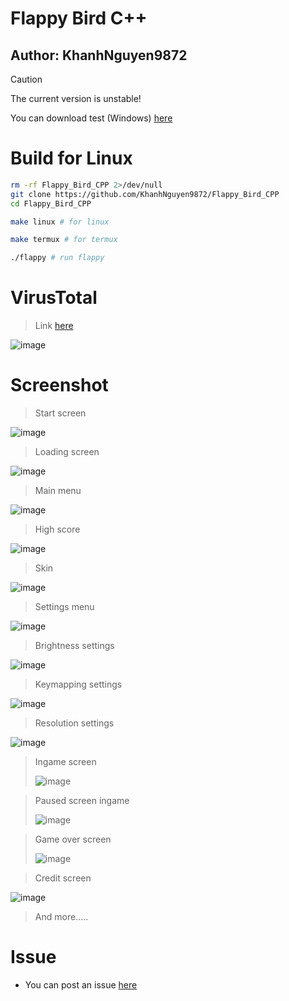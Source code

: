 # Flappy Bird C++
## Author: KhanhNguyen9872

> [!CAUTION]
> The current version is unstable!
>
> You can download test (Windows) [here](https://codeload.github.com/KhanhNguyen9872/Flappy_Bird_CPP/zip/refs/heads/main)


# Build for Linux
```bash
rm -rf Flappy_Bird_CPP 2>/dev/null
git clone https://github.com/KhanhNguyen9872/Flappy_Bird_CPP
cd Flappy_Bird_CPP
```

```bash
make linux # for linux
```

```bash
make termux # for termux
```

```bash
./flappy # run flappy
```

# VirusTotal
> Link [here](https://www.virustotal.com/gui/file/81e50597719244d701680f684338657a8f1a3f0c165ea6c3d42f7f35a3afba4e?nocache=1)
>
![image](https://github.com/KhanhNguyen9872/Flappy_Bird_CPP/assets/88880309/7a17d023-b37d-410a-a8d0-0dfa1b722c18)


# Screenshot
> Start screen
> 
![image](https://github.com/KhanhNguyen9872/Flappy_Bird_CPP/assets/88880309/189ce5ec-f7b7-46e5-a4aa-f6980d05f3dc)

> Loading screen
>
![image](https://github.com/KhanhNguyen9872/Flappy_Bird_CPP/assets/88880309/74dac77b-a44f-4717-b36b-cb6f1ad187c1)

> Main menu
> 
![image](https://github.com/KhanhNguyen9872/Flappy_Bird_CPP/assets/88880309/8150315e-ebec-4acd-b864-e38d4d989a20)

> High score
>
![image](https://github.com/KhanhNguyen9872/Flappy_Bird_CPP/assets/88880309/5fe4fb3a-6faa-4d89-914a-845210355ecd)

> Skin
>
![image](https://github.com/KhanhNguyen9872/Flappy_Bird_CPP/assets/88880309/04a623f5-353d-4c08-9dcd-d876fa65aae3)

> Settings menu
>
![image](https://github.com/KhanhNguyen9872/Flappy_Bird_CPP/assets/88880309/29d6a294-de02-4f09-a599-90cdbdd011e4)

> Brightness settings
>
![image](https://github.com/KhanhNguyen9872/Flappy_Bird_CPP/assets/88880309/1afbb24f-614f-4225-8c70-d31bb38b2133)

> Keymapping settings
>
![image](https://github.com/KhanhNguyen9872/Flappy_Bird_CPP/assets/88880309/a196d043-80ed-424c-836d-9a82207cfc6c)

> Resolution settings
>
![image](https://github.com/KhanhNguyen9872/Flappy_Bird_CPP/assets/88880309/a3c3041c-8aee-4d5b-99bb-8de1064da96c)

> Ingame screen
>
> ![image](https://github.com/KhanhNguyen9872/Flappy_Bird_CPP/assets/88880309/c4d799a5-aa72-49ab-a814-0eed7cbfd566)

> Paused screen ingame
>
> ![image](https://github.com/KhanhNguyen9872/Flappy_Bird_CPP/assets/88880309/359ebb30-8540-41a5-a3eb-e5e88f657866)

> Game over screen
>
> ![image](https://github.com/KhanhNguyen9872/Flappy_Bird_CPP/assets/88880309/6df7b090-fd75-45e3-a53b-3df1ac98f821)

> Credit screen
>
![image](https://github.com/KhanhNguyen9872/Flappy_Bird_CPP/assets/88880309/8803fc6d-d647-48b2-b205-5ccc6ebfff6d)

> And more.....

# Issue
- You can post an issue [here](https://github.com/KhanhNguyen9872/Flappy_Bird_CPP/issues/new)

